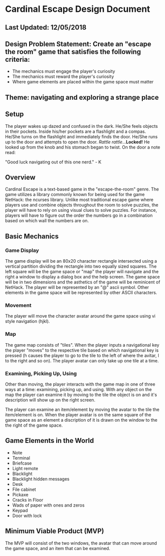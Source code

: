# Cardinal Escape Design Document

## Last Updated: 12/05/2018

## Design Problem Statement: Create an "escape the room" game that satisfies the following criteria:

- The mechanics must engage the player's curiosity
- The mechanics must reward the player's curiosity
- Where game elements are placed within the game space must matter

## Theme: navigating and exploring a strange place 

## Setup
The player wakes up dazed and confused in the dark. He/She feels objects in their pockets. 
Inside his/her pockets are a flashlight and a compas. He/She turns on the flashlight and immediately finds 
the door. He/She runs up to the door and attempts to open the door. *Rattle rattle*...**Locked!** He looked up from the knob and his stomach began to twist. On the door a note read: 

"Good luck navigating out of this one nerd." - K

## Overview
Cardinal Escape is a text-based game in the "escape-the-room" genre. The game utilizes a library commonly
known for being used for the game NetHack: the ncurses library. Unlike most traditional escape game
where players use and combine objects throughout the room to solve puzzles, the player will have to rely
on using visual clues to solve puzzles. For instance, players will have to figure out the order the 
numbers go in a combination based on which wall the numbers are on.

## Basic Mechanics

### Game Display
The game display will be an 80x20 character rectangle intersected using a vertical partition dividing the rectangle into two
equally sized squares. The left square will be the game space or "map" the player will navigate and the
right a window to display a dialog box and the help screen. The game space will be in two dimensions and the asthetics of the game will be reminicent of 
NetHack. The player will be represented by an "@" ascii symbol. Other elements in the game space will be 
represented by other ASCII characters.

### Movement
The player will move the character avatar around the game space using vi style navigation (hjkl).

### Map
The game map consists of "tiles". When the player inputs a navigational key the player "moves" to the
respective tile based on which navigational key is pressed (h causes the player to go to the tile to the left of where the avitar, l to the right and so on). The player avatar can only take up one tile at a time.


### Examining, Picking Up, Using
Other than moving, the player interacts with the game map in one of three ways at a time: examining,
picking up, and using. With any object on the map the player can examine it by moving to the tile the
object is on and it's description will show up on the right screen. 

 The player can examine an item/element by moving the avatar to the tile the item/element is on.  When the player avatar is on the same square of the game space as an element a discription of it is drawn on the window to the the right of the game space.

## Game Elements in the World

- Note
- Terminal
- Briefcase
- Light remote
- Blacklight
- Blacklight hidden messages
- Desk
- File cabinet
- Pickaxe
- Cracks in Floor
- Wads of paper with ones and zeros
- Keypad
- Door with lock


## Minimum Viable Product (MVP)
The MVP will consist of the two windows, the avatar that can move around the game space, and an item that
can be examined.